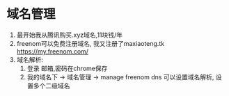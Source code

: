 # 域名管理
1. 最开始我从腾讯购买.xyz域名,11块钱/年
2. freenom可以免费注册域名, 我又注册了maxiaoteng.tk  https://my.freenom.com/
3. 域名解析:
    1. 登录 邮箱,密码在chrome保存
    2. 我的域名下 → 域名管理 → manage freenom dns 可以设置域名解析, 设置多个二级域名